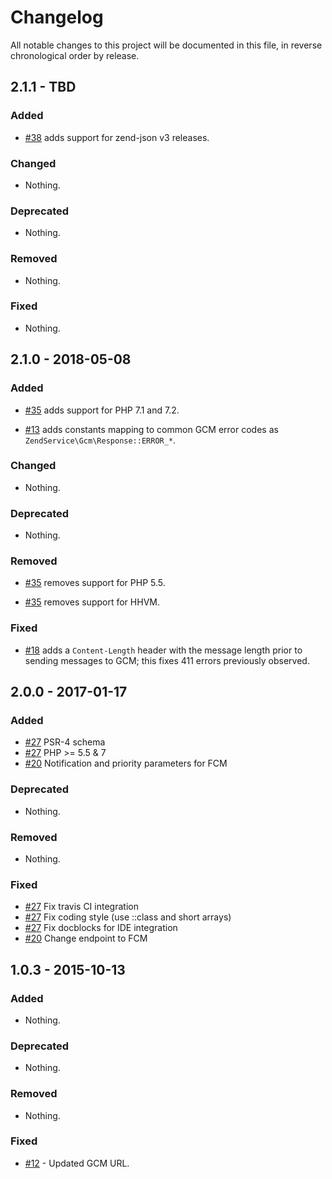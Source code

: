 # Changelog

All notable changes to this project will be documented in this file, in reverse chronological order by release.

## 2.1.1 - TBD

### Added

- [#38](https://github.com/zendframework/ZendService_Google_Gcm/pull/38) adds support for zend-json v3 releases.

### Changed

- Nothing.

### Deprecated

- Nothing.

### Removed

- Nothing.

### Fixed

- Nothing.

## 2.1.0 - 2018-05-08

### Added

- [#35](https://github.com/zendframework/ZendService_Google_Gcm/pull/35) adds support for PHP 7.1 and 7.2.

- [#13](https://github.com/zendframework/ZendService_Google_Gcm/pull/13) adds constants mapping to common GCM error codes as `ZendService\Gcm\Response::ERROR_*`.

### Changed

- Nothing.

### Deprecated

- Nothing.

### Removed

- [#35](https://github.com/zendframework/ZendService_Google_Gcm/pull/35) removes support for PHP 5.5.

- [#35](https://github.com/zendframework/ZendService_Google_Gcm/pull/35) removes support for HHVM.

### Fixed

- [#18](https://github.com/zendframework/ZendService_Google_Gcm/pull/18) adds a `Content-Length` header with the message length prior to sending
  messages to GCM; this fixes 411 errors previously observed.

## 2.0.0 - 2017-01-17

### Added

- [#27](https://github.com/zendframework/ZendService_Google_Gcm/pull/27) PSR-4 schema
- [#27](https://github.com/zendframework/ZendService_Google_Gcm/pull/27) PHP >= 5.5 & 7
- [#20](https://github.com/zendframework/ZendService_Google_Gcm/pull/25) Notification and priority parameters for FCM

### Deprecated

- Nothing.

### Removed

- Nothing.

### Fixed

- [#27](https://github.com/zendframework/ZendService_Google_Gcm/pull/27) Fix travis CI integration
- [#27](https://github.com/zendframework/ZendService_Google_Gcm/pull/27) Fix coding style (use ::class and short arrays)
- [#27](https://github.com/zendframework/ZendService_Google_Gcm/pull/27) Fix docblocks for IDE integration
- [#20](https://github.com/zendframework/ZendService_Google_Gcm/pull/25) Change endpoint to FCM

## 1.0.3 - 2015-10-13

### Added

- Nothing.

### Deprecated

- Nothing.

### Removed

- Nothing.

### Fixed

- [#12](https://github.com/zendframework/ZendService_Google_Gcm/pull/12) -
  Updated GCM URL.
